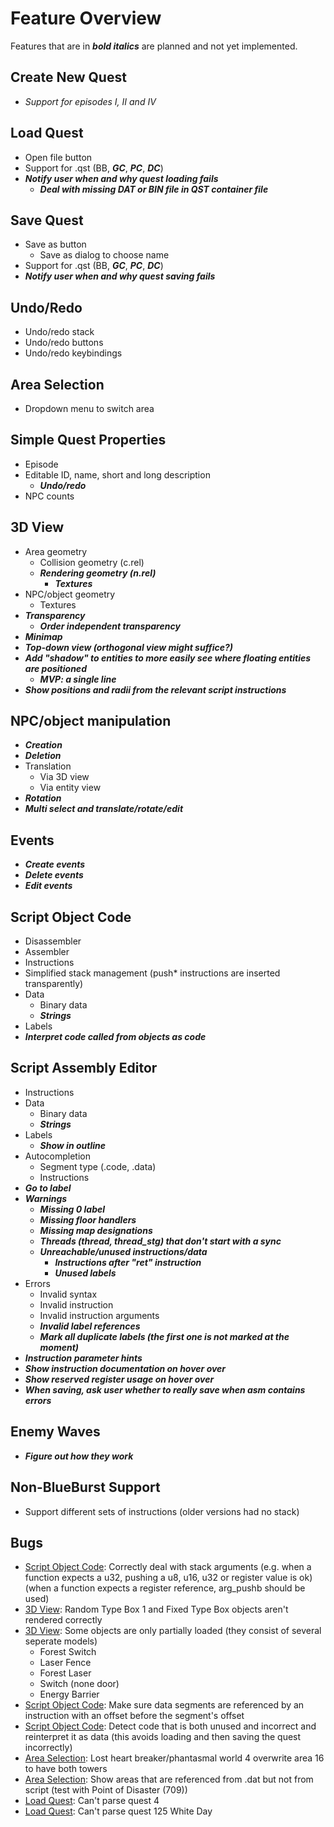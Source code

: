 # Feature Overview

Features that are in ***bold italics*** are planned and not yet implemented.

## Create New Quest

- *Support for episodes I, II and IV*

## Load Quest

- Open file button
- Support for .qst (BB, ***GC***, ***PC***, ***DC***)
- ***Notify user when and why quest loading fails***
  - ***Deal with missing DAT or BIN file in QST container file***

## Save Quest

- Save as button
  - Save as dialog to choose name
- Support for .qst (BB, ***GC***, ***PC***, ***DC***)
- ***Notify user when and why quest saving fails***

## Undo/Redo

- Undo/redo stack
- Undo/redo buttons
- Undo/redo keybindings

## Area Selection

- Dropdown menu to switch area

## Simple Quest Properties

- Episode
- Editable ID, name, short and long description
  - ***Undo/redo***
- NPC counts

## 3D View

- Area geometry
  - Collision geometry (c.rel)
  - ***Rendering geometry (n.rel)***
    - ***Textures***
- NPC/object geometry
  - Textures
- ***Transparency***
  - ***Order independent transparency***
- ***Minimap***
- ***Top-down view (orthogonal view might suffice?)***
- ***Add "shadow" to entities to more easily see where floating entities are positioned***
  - ***MVP: a single line***
- ***Show positions and radii from the relevant script instructions***

## NPC/object manipulation

- ***Creation***
- ***Deletion***
- Translation
  - Via 3D view
  - Via entity view
- ***Rotation***
- ***Multi select and translate/rotate/edit***

## Events

- ***Create events***
- ***Delete events***
- ***Edit events***

## Script Object Code

- Disassembler
- Assembler
- Instructions
- Simplified stack management (push* instructions are inserted transparently)
- Data
  - Binary data
  - ***Strings***
- Labels
- ***Interpret code called from objects as code***

## Script Assembly Editor

- Instructions
- Data
  - Binary data
  - ***Strings***
- Labels
  - ***Show in outline***
- Autocompletion
  - Segment type (.code, .data)
  - Instructions
- ***Go to label***
- ***Warnings***
  - ***Missing 0 label***
  - ***Missing floor handlers***
  - ***Missing map designations***
  - ***Threads (thread, thread_stg) that don't start with a sync***
  - ***Unreachable/unused instructions/data***
    - ***Instructions after "ret" instruction***
    - ***Unused labels***
- Errors
  - Invalid syntax
  - Invalid instruction
  - Invalid instruction arguments
  - ***Invalid label references***
  - ***Mark all duplicate labels (the first one is not marked at the moment)***
- ***Instruction parameter hints***
- ***Show instruction documentation on hover over***
- ***Show reserved register usage on hover over***
- ***When saving, ask user whether to really save when asm contains errors***

## Enemy Waves

- ***Figure out how they work***

## Non-BlueBurst Support

- Support different sets of instructions (older versions had no stack)

## Bugs

- [Script Object Code](#script-object-code): Correctly deal with stack arguments (e.g. when a function expects a u32, pushing a u8, u16, u32 or register value is ok) (when a function expects a register reference, arg_pushb should be used)
- [3D View](#3d-view): Random Type Box 1 and Fixed Type Box objects aren't rendered correctly
- [3D View](#3d-view): Some objects are only partially loaded (they consist of several seperate models)
  - Forest Switch
  - Laser Fence
  - Forest Laser
  - Switch (none door)
  - Energy Barrier
- [Script Object Code](#script-object-code): Make sure data segments are referenced by an instruction with an offset before the segment's offset
- [Script Object Code](#script-object-code): Detect code that is both unused and incorrect and reinterpret it as data (this avoids loading and then saving the quest incorrectly)
- [Area Selection](#area-selection): Lost heart breaker/phantasmal world 4 overwrite area 16 to have both towers
- [Area Selection](#area-selection): Show areas that are referenced from .dat but not from script (test with Point of Disaster (709))
- [Load Quest](#load-quest): Can't parse quest 4
- [Load Quest](#load-quest): Can't parse quest 125 White Day
